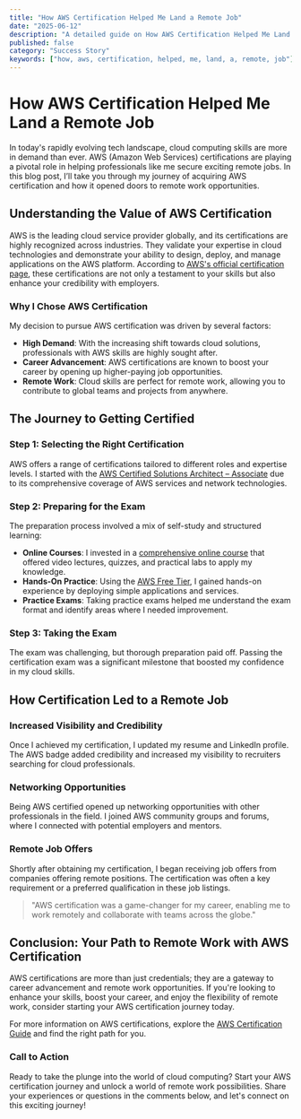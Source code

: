 ```yaml
---
title: "How AWS Certification Helped Me Land a Remote Job"
date: "2025-06-12"
description: "A detailed guide on How AWS Certification Helped Me Land a Remote Job"
published: false
category: "Success Story"
keywords: ["how, aws, certification, helped, me, land, a, remote, job"]
---
```


# How AWS Certification Helped Me Land a Remote Job

In today's rapidly evolving tech landscape, cloud computing skills are more in demand than ever. AWS (Amazon Web Services) certifications are playing a pivotal role in helping professionals like me secure exciting remote jobs. In this blog post, I’ll take you through my journey of acquiring AWS certification and how it opened doors to remote work opportunities.

## Understanding the Value of AWS Certification

AWS is the leading cloud service provider globally, and its certifications are highly recognized across industries. They validate your expertise in cloud technologies and demonstrate your ability to design, deploy, and manage applications on the AWS platform. According to [AWS's official certification page](https://aws.amazon.com/certification/), these certifications are not only a testament to your skills but also enhance your credibility with employers.

### Why I Chose AWS Certification

My decision to pursue AWS certification was driven by several factors:

- **High Demand**: With the increasing shift towards cloud solutions, professionals with AWS skills are highly sought after.
- **Career Advancement**: AWS certifications are known to boost your career by opening up higher-paying job opportunities.
- **Remote Work**: Cloud skills are perfect for remote work, allowing you to contribute to global teams and projects from anywhere.

## The Journey to Getting Certified

### Step 1: Selecting the Right Certification

AWS offers a range of certifications tailored to different roles and expertise levels. I started with the [AWS Certified Solutions Architect – Associate](https://aws.amazon.com/certification/certified-solutions-architect-associate/) due to its comprehensive coverage of AWS services and network technologies.

### Step 2: Preparing for the Exam

The preparation process involved a mix of self-study and structured learning:

- **Online Courses**: I invested in a [comprehensive online course](https://www.udemy.com/course/aws-certified-solutions-architect-associate/) that offered video lectures, quizzes, and practical labs to apply my knowledge.
- **Hands-On Practice**: Using the [AWS Free Tier](https://aws.amazon.com/free/), I gained hands-on experience by deploying simple applications and services.
- **Practice Exams**: Taking practice exams helped me understand the exam format and identify areas where I needed improvement.

### Step 3: Taking the Exam

The exam was challenging, but thorough preparation paid off. Passing the certification exam was a significant milestone that boosted my confidence in my cloud skills.

## How Certification Led to a Remote Job

### Increased Visibility and Credibility

Once I achieved my certification, I updated my resume and LinkedIn profile. The AWS badge added credibility and increased my visibility to recruiters searching for cloud professionals.

### Networking Opportunities

Being AWS certified opened up networking opportunities with other professionals in the field. I joined AWS community groups and forums, where I connected with potential employers and mentors.

### Remote Job Offers

Shortly after obtaining my certification, I began receiving job offers from companies offering remote positions. The certification was often a key requirement or a preferred qualification in these job listings.

> "AWS certification was a game-changer for my career, enabling me to work remotely and collaborate with teams across the globe."

## Conclusion: Your Path to Remote Work with AWS Certification

AWS certifications are more than just credentials; they are a gateway to career advancement and remote work opportunities. If you're looking to enhance your skills, boost your career, and enjoy the flexibility of remote work, consider starting your AWS certification journey today.

For more information on AWS certifications, explore the [AWS Certification Guide](https://aws.amazon.com/certification/) and find the right path for you.

### Call to Action

Ready to take the plunge into the world of cloud computing? Start your AWS certification journey and unlock a world of remote work possibilities. Share your experiences or questions in the comments below, and let's connect on this exciting journey!